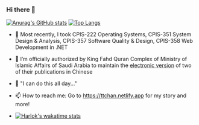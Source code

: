 ### Hi there 👋

<!--
**tfulanchan/tfulanchan** is a ✨ _special_ ✨ repository because its `README.md` (this file) appears on your GitHub profile.
--> 
[![Anurag's GitHub stats](https://github-readme-stats.vercel.app/api?username=tfulanchan)](https://github.com/anuraghazra/github-readme-stats)
[![Top Langs](https://github-readme-stats.vercel.app/api/top-langs/?username=tfulanchan&layout=donut)](https://github.com/anuraghazra/github-readme-stats)

- 🔭 Most recently, I took CPIS-222 Operating Systems, CPIS-351 System Design & Analysis, CPIS-357 Software Quality & Design, CPIS-358 Web Development in .NET
- 🌱 I’m officially authorized by King Fahd Quran Complex of Ministry of Islamic Affairs of Saudi Arabia to maintain the [electronic version](https://github.com/tfulanchan/complex) of two of their publications in Chinese
- 💬 "I can do this all day..."
- 📫 How to reach me: Go to https://ttchan.netlify.app for my story and more!

- [![Harlok's wakatime stats](https://github-readme-stats.vercel.app/api/wakatime?username=@tfulanchan&v=2)](https://github.com/anuraghazra/github-readme-stats)
 
